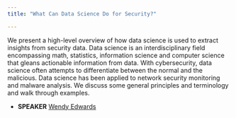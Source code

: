 ```yaml
---
title: "What Can Data Science Do for Security?"

---
```


We present a high-level overview of how data science is used to extract insights from security data.  Data science is an interdisciplinary field encompassing math, statistics, information science and computer science that gleans actionable information from data.  With cybersecurity, data science often attempts to differentiate between the normal and the malicious.  Data science has been applied to network security monitoring and malware analysis.  We discuss some general principles and terminology and walk through examples.

* **SPEAKER** [Wendy Edwards](/bios/wendy_edwards)
